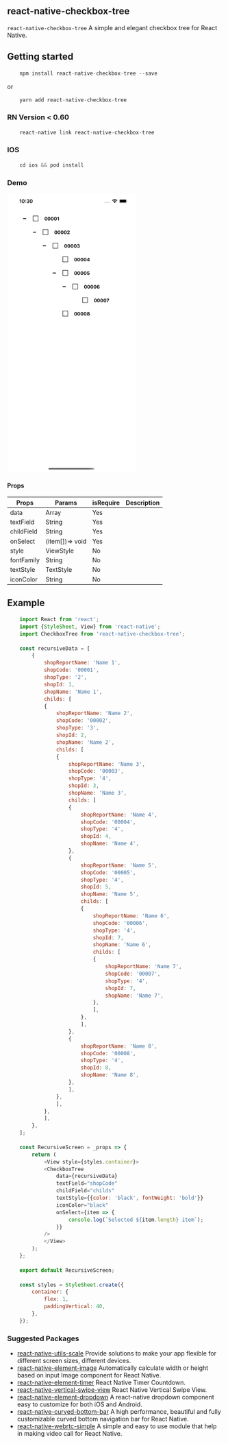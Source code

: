 ## react-native-checkbox-tree
`react-native-checkbox-tree` A simple and elegant checkbox tree for React Native.
## Getting started
```js
    npm install react-native-checkbox-tree --save
```
or
```js
    yarn add react-native-checkbox-tree
```

### RN Version < 0.60
```js
    react-native link react-native-checkbox-tree
```

### IOS
```js
    cd ios && pod install
```

### Demo
![](https://github.com/hoaphantn7604/file-upload/blob/master/document/checkboxtree/demo.png)

#### Props

| Props              | Params               | isRequire | Description      |
| ------------------ | -------------------- | --------- | ---------------- |
| data               | Array                | Yes       |                  |
| textField          | String               | Yes       |                  |
| childField         | String               | Yes       |                  |
| onSelect           | (item[])=> void      | Yes       |                  |
| style              | ViewStyle            | No        |                  |
| fontFamily         | String               | No        |                  |
| textStyle          | TextStyle            | No        |                  |
| iconColor          | String               | No        |                  |

## Example
```javascript
    import React from 'react';
    import {StyleSheet, View} from 'react-native';
    import CheckboxTree from 'react-native-checkbox-tree';

    const recursiveData = [
        {
            shopReportName: 'Name 1',
            shopCode: '00001',
            shopType: '2',
            shopId: 1,
            shopName: 'Name 1',
            childs: [
            {
                shopReportName: 'Name 2',
                shopCode: '00002',
                shopType: '3',
                shopId: 2,
                shopName: 'Name 2',
                childs: [
                {
                    shopReportName: 'Name 3',
                    shopCode: '00003',
                    shopType: '4',
                    shopId: 3,
                    shopName: 'Name 3',
                    childs: [
                    {
                        shopReportName: 'Name 4',
                        shopCode: '00004',
                        shopType: '4',
                        shopId: 4,
                        shopName: 'Name 4',
                    },
                    {
                        shopReportName: 'Name 5',
                        shopCode: '00005',
                        shopType: '4',
                        shopId: 5,
                        shopName: 'Name 5',
                        childs: [
                        {
                            shopReportName: 'Name 6',
                            shopCode: '00006',
                            shopType: '4',
                            shopId: 7,
                            shopName: 'Name 6',
                            childs: [
                            {
                                shopReportName: 'Name 7',
                                shopCode: '00007',
                                shopType: '4',
                                shopId: 7,
                                shopName: 'Name 7',
                            },
                            ],
                        },
                        ],
                    },
                    {
                        shopReportName: 'Name 8',
                        shopCode: '00008',
                        shopType: '4',
                        shopId: 8,
                        shopName: 'Name 8',
                    },
                    ],
                },
                ],
            },
            ],
        },
    ];

    const RecursiveScreen = _props => {
        return (
            <View style={styles.container}>
            <CheckboxTree
                data={recursiveData}
                textField="shopCode"
                childField="childs"
                textStyle={{color: 'black', fontWeight: 'bold'}}
                iconColor="black"
                onSelect={item => {
                    console.log(`Selected ${item.length} item`);
                }}
            />
            </View>
        );
    };

    export default RecursiveScreen;

    const styles = StyleSheet.create({
        container: {
            flex: 1,
            paddingVertical: 40,
        },
    });

```

### Suggested Packages
- [react-native-utils-scale](https://www.npmjs.com/package/react-native-utils-scale) Provide solutions to make your app flexible for different screen sizes, different devices.
- [react-native-element-image](https://www.npmjs.com/package/react-native-element-image) Automatically calculate width or height based on input Image component for React Native.
- [react-native-element-timer](https://www.npmjs.com/package/react-native-element-timer) React Native Timer Countdown.
- [react-native-vertical-swipe-view](https://www.npmjs.com/package/react-native-vertical-swipe-view) React Native Vertical Swipe View.
- [react-native-element-dropdown](https://www.npmjs.com/package/react-native-element-dropdown) A react-native dropdown component easy to customize for both iOS and Android.
- [react-native-curved-bottom-bar](https://www.npmjs.com/package/react-native-curved-bottom-bar) A high performance, beautiful and fully customizable curved bottom navigation bar for React Native.
- [react-native-webrtc-simple](https://www.npmjs.com/package/react-native-webrtc-simple) A simple and easy to use module that help in making video call for React Native.